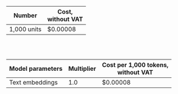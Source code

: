 | Number | Cost, <br>without VAT |
| ----- | ----- |
| 1,000 units | $0.00008 |

<br>


<br>

| Model parameters | Multiplier | Cost per 1,000 tokens, </br> without VAT |
|---------------------------------------|------------|-----------------------------------------|
| Text embeddings | 1.0 | $0.00008 |
